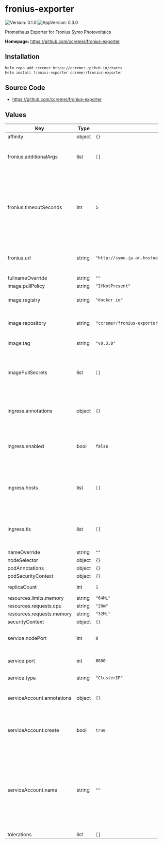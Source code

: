 # fronius-exporter

![Version: 0.1.0](https://img.shields.io/badge/Version-0.1.0-informational?style=flat-square) ![AppVersion: 0.3.0](https://img.shields.io/badge/AppVersion-0.3.0-informational?style=flat-square)

Prometheus Exporter for Fronius Symo Photovoltaics

**Homepage:** <https://github.com/ccremer/fronius-exporter>

## Installation

```bash
helm repo add ccremer https://ccremer.github.io/charts
helm install fronius-exporter ccremer/fronius-exporter
```

## Source Code

* <https://github.com/ccremer/fronius-exporter>

## Values

| Key | Type | Default | Description |
|-----|------|---------|-------------|
| affinity | object | `{}` |  |
| fronius.additionalArgs | list | `[]` | Provide additional CLI flags via string array |
| fronius.timeoutSeconds | int | `5` | Time after which collecting may time out. Should not be higher than the Prometheus scrape interval. |
| fronius.url | string | `"http://symo.ip.or.hostname/solar_api/v1/GetPowerFlowRealtimeData.fcgi"` | Target URL of Fronius SYMO device. **Required** |
| fullnameOverride | string | `""` |  |
| image.pullPolicy | string | `"IfNotPresent"` |  |
| image.registry | string | `"docker.io"` | Container image registry |
| image.repository | string | `"ccremer/fronius-exporter"` | Location of the container image |
| image.tag | string | `"v0.3.0"` | Container image tag |
| imagePullSecrets | list | `[]` | List of image pull secrets if you use a privately hosted image |
| ingress.annotations | object | `{}` | Additional annotations for the Ingress object |
| ingress.enabled | bool | `false` | Useful if your Prometheus is outside of the cluster |
| ingress.hosts | list | `[]` | See Kubernetes Docs for a guide to setup Ingress hosts |
| ingress.tls | list | `[]` | See Kubernetes Docs for a guide to setup TLS on Ingress |
| nameOverride | string | `""` |  |
| nodeSelector | object | `{}` |  |
| podAnnotations | object | `{}` |  |
| podSecurityContext | object | `{}` |  |
| replicaCount | int | `1` | Usually `1` is fine |
| resources.limits.memory | string | `"64Mi"` |  |
| resources.requests.cpu | string | `"20m"` |  |
| resources.requests.memory | string | `"32Mi"` |  |
| securityContext | object | `{}` |  |
| service.nodePort | int | `0` | Node port number if `type` is `NodePort` |
| service.port | int | `8080` | Service port number |
| service.type | string | `"ClusterIP"` | Service type |
| serviceAccount.annotations | object | `{}` | Annotations to add to the service account |
| serviceAccount.create | bool | `true` | Specifies whether a service account should be created |
| serviceAccount.name | string | `""` | The name of the service account to use. If not set and `create` is `true`, a name is generated using the fullname template |
| tolerations | list | `[]` |  |
